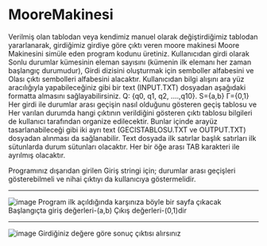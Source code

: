 # MooreMakinesi
Verilmiş olan tablodan  veya kendimiz manuel olarak değiştirdiğimiz tablodan yararlanarak, girdiğimiz girdiye göre çıktı veren moore makinesi
Moore Makinesini simüle eden program kodunu üretiniz. 
Kullanıcıdan girdi olarak Sonlu durumlar kümesinin eleman sayısını (kümenin ilk elemanı her zaman başlangıç durumudur), Girdi dizisini oluşturmak için semboller alfabesini ve Olası çıktı sembolleri alfabesini alacaktır. Kullanıcıdan bilgi alışını ara yüz aracılığıyla yapabileceğiniz gibi bir text (INPUT.TXT) dosyadan aşağıdaki formatta almasını sağlayabilirsiniz.
Q: {q0, q1, q2, ....,q10}.
S={a,b}
Γ={0,1}
Her girdi ile durumlar arası geçişin nasıl olduğunu gösteren geçiş tablosu ve Her varılan durumda hangi çıktının verildiğini gösteren çıktı tablosu bilgileri de kullanıcı tarafından organize edilecektir. Bunlar içinde arayüz tasarlanabileceği gibi iki ayrı text (GECISTABLOSU.TXT ve OUTPUT.TXT) dosyadan alınması da sağlanabilir. Text dosyada ilk satırlar başlık satırları ilk sütunlarda durum sütunları olacaktır. Her bir öğe arası TAB karakteri ile ayrılmış olacaktır.

Programınız dışarıdan girilen Giriş stringi için; durumlar arası geçişleri gösterebilmeli ve nihai çıktıyı da kullanıcıya göstermelidir.

---------------------------------------------------------------------------------------------
![image](https://user-images.githubusercontent.com/60337657/144713250-392dc494-4336-467a-b17c-7d461c5e4cd1.png)
Program ilk açıldığında karşınıza böyle bir sayfa çıkacak
Başlangıçta giriş değerleri-(a,b)
Çıkış değerleri-(0,1)dir

----------------------------------------------------------------------------------------------
![image](https://user-images.githubusercontent.com/60337657/144713314-2dcda539-0159-4c67-9d00-0eb35b1ae0d6.png)
Girdiğiniz değere göre sonuç çıktısı alırsınız


